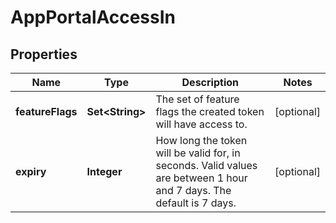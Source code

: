 

# AppPortalAccessIn


## Properties

| Name | Type | Description | Notes |
|------------ | ------------- | ------------- | -------------|
|**featureFlags** | **Set&lt;String&gt;** | The set of feature flags the created token will have access to. |  [optional] |
|**expiry** | **Integer** | How long the token will be valid for, in seconds. Valid values are between 1 hour and 7 days. The default is 7 days. |  [optional] |



